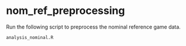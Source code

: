# nom_ref_preprocessing

Run the following script to preprocess the nominal reference game data.
```
analysis_nominal.R
```
